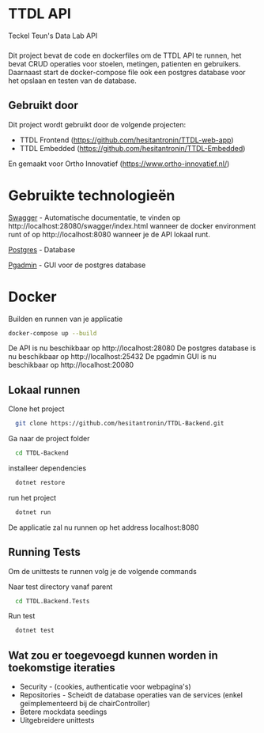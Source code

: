 
# TTDL API

Teckel Teun's Data Lab API
###
Dit project bevat de code en dockerfiles om de TTDL API te runnen, het bevat CRUD operaties voor stoelen, metingen, patienten
en gebruikers. Daarnaast start de docker-compose file ook een postgres database voor het opslaan en testen van de database.


## Gebruikt door

Dit project wordt gebruikt door de volgende projecten:

- TTDL Frontend (https://github.com/hesitantronin/TTDL-web-app)
- TTDL Embedded (https://github.com/hesitantronin/TTDL-Embedded)

En gemaakt voor Ortho Innovatief (https://www.ortho-innovatief.nl/)

# Gebruikte technologieën

[Swagger](https://swagger.io/tools/swaggerhub/?utm_source=aw&utm_medium=ppcg&utm_campaign=SEM_SwaggerHub_PR_EMEA_ENG_EXT_Prospecting&utm_term=swagger&utm_content=511173019641&gad_source=1&gclid=CjwKCAjwg8qzBhAoEiwAWagLrM--Mz_eYMjYYezwviw4LNP8rEqhHGUkojUOPZAJHWYVuAvwW0p9VBoCEA8QAvD_BwE&gclsrc=aw.ds) - Automatische documentatie, te vinden op http://localhost:28080/swagger/index.html wanneer de docker environment runt of op http://localhost:8080 wanneer je de API lokaal runt.

[Postgres](https://www.postgresql.org/) - Database 

[Pgadmin](https://www.pgadmin.org/) - GUI voor de postgres database



# Docker

Builden en runnen van je applicatie

```bash
docker-compose up --build
```

De API is nu beschikbaar op http://localhost:28080
De postgres database is nu beschikbaar op http://localhost:25432
De pgadmin GUI is nu beschikbaar op http://localhost:20080




## Lokaal runnen
Clone het project

```bash
  git clone https://github.com/hesitantronin/TTDL-Backend.git
```

Ga naar de project folder

```bash
  cd TTDL-Backend
```

installeer dependencies

```bash
  dotnet restore
```

run het project

```bash
  dotnet run
```

De applicatie zal nu runnen op het address localhost:8080





## Running Tests

Om de unittests te runnen volg je de volgende commands

Naar test directory vanaf parent

```bash
  cd TTDL.Backend.Tests
```

Run test
```bash
  dotnet test
```


## Wat zou er toegevoegd kunnen worden in toekomstige iteraties

- Security - (cookies, authenticatie voor webpagina's)
- Repositories - Scheidt de database operaties van de services (enkel geïmplementeerd bij de chairController)
- Betere mockdata seedings
- Uitgebreidere unittests

